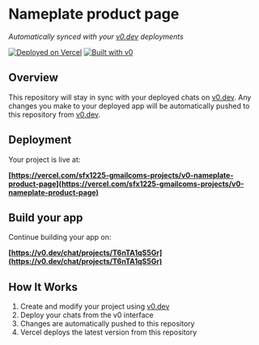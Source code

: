# Nameplate product page

*Automatically synced with your [v0.dev](https://v0.dev) deployments*

[![Deployed on Vercel](https://img.shields.io/badge/Deployed%20on-Vercel-black?style=for-the-badge&logo=vercel)](https://vercel.com/sfx1225-gmailcoms-projects/v0-nameplate-product-page)
[![Built with v0](https://img.shields.io/badge/Built%20with-v0.dev-black?style=for-the-badge)](https://v0.dev/chat/projects/T6nTA1qS5Gr)

## Overview

This repository will stay in sync with your deployed chats on [v0.dev](https://v0.dev).
Any changes you make to your deployed app will be automatically pushed to this repository from [v0.dev](https://v0.dev).

## Deployment

Your project is live at:

**[https://vercel.com/sfx1225-gmailcoms-projects/v0-nameplate-product-page](https://vercel.com/sfx1225-gmailcoms-projects/v0-nameplate-product-page)**

## Build your app

Continue building your app on:

**[https://v0.dev/chat/projects/T6nTA1qS5Gr](https://v0.dev/chat/projects/T6nTA1qS5Gr)**

## How It Works

1. Create and modify your project using [v0.dev](https://v0.dev)
2. Deploy your chats from the v0 interface
3. Changes are automatically pushed to this repository
4. Vercel deploys the latest version from this repository

